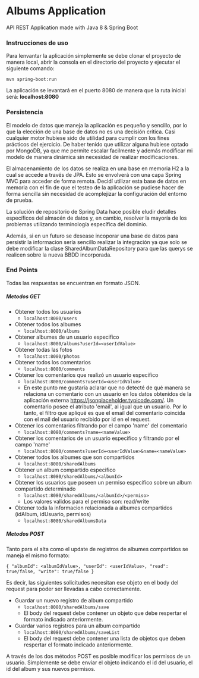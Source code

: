 # Albums Application

API REST Application made with Java 8 & Spring Boot

### Instrucciones de uso
Para lenvantar la aplicación simplemente se debe clonar el proyecto de manera local, abrir la consola en el directorio del proyecto y ejecutar el siguiente comando:

`mvn spring-boot:run`

La aplicación se levantará en el puerto 8080 de manera que la ruta inicial será: **localhost:8080**
### Persistencia

El modelo de datos que maneja la aplicación es pequeño y sencillo, por lo que la elección de una base de datos no es una decisión crítica. Casi cualquier motor hubiese sido de utilidad para cumplir con los fines prácticos del ejercicio. De haber tenido que utilizar alguna hubiese optado por MongoDB, ya que me permite escalar facilmente y además modificar mi modelo de manera dinámica sin necesidad de realizar modificaciones. 

El almacenamiento de los datos se realiza en una base en memoria H2 a la cual se accede a través de JPA.
Esto se envolverá con una capa Spring MVC para acceder de forma remota.
Decidí utilizar esta base de datos en memoria con el fin de que el testeo de la aplicación se pudiese hacer de forma sencilla sin necesidad de acomplejizar la configuración del entorno de prueba.

La solución de repositorio de Spring Data hace posible eludir detalles específicos del almacén de datos y, en cambio, resolver la mayoría de los problemas utilizando terminología específica del dominio.

Además, si en un futuro se desease incoporar una base de datos para persistir la informacion sería sencillo realizar la integración ya que solo se debe modificar la clase SharedAlbumDataRepository para que las querys se realicen sobre la nueva BBDD incorporada. 

### End Points
Todas las respuestas se encuentran en formato JSON.
##### Metodos GET
- Obtener todos los usuarios
    - `localhost:8080/users`
- Obtener todos los albumes
    - `localhost:8080/albums`
- Obtener albumes de un usuario especifico
    - `localhost:8080/albums?userId=<userIdValue>`
- Obtener todas las fotos
    - `localhost:8080/photos`
- Obtener todos los comentarios
    - `localhost:8080/comments`
- Obtener los comentarios que realizó un usuario especifico
    - `localhost:8080/comments?userId=<userIdValue>`
    - En este punto me gustaría aclarar que no detecté de qué manera se relaciona un comentario con un usuario en los datos obtenidos de la aplicación externa https://jsonplaceholder.typicode.com/.
    Un comentario posee el atributo 'email', al igual que un usuario. Por lo tanto, el filtro que apliqué es que el email del comentario coincida con el mail del usuario recibido por id en el request.
- Obtener los comentarios filtrando por el campo 'name' del comentario
    - `localhost:8080/comments?name=<nameValue>`
- Obtener los comentarios de un usuario especifico y filtrando por el campo 'name'
    - `localhost:8080/comments?userId=<userIdValue>&name=<nameValue>`
- Obtener todos los albumes que son compartidos 
    - `localhost:8080/sharedAlbums`
- Obtener un album compartido especifico
    - `localhost:8080/sharedAlbums/<albumId>`
- Obtener los usuarios que poseen un permiso especifico sobre un album compartido determinado
    - `localhost:8080/sharedAlbums/<albumId>/<permiso>`
    - Los valores validos para el permiso son: read/write
- Obtener toda la informacion relacionada a albumes compartidos (idAlbum, idUsuario, permisos)
    - `localhost:8080/sharedAlbumsData`
    
##### Metodos POST
Tanto para el alta como el update de registros de albumes compartidos se maneja el mismo formato:

`{ "albumId": <albumIdValue>,
  "userId": <userIdValue>,
  "read": true/false,
  "write": true/false
}`

Es decir, las siguientes solicitudes necesitan ese objeto en el body del request para poder ser llevadas a cabo correctamente.
- Guardar un nuevo registro de album compartido
    - `localhost:8080/sharedAlbums/save`
    - El body del request debe contener un objeto que debe respertar el formato indicado anteriormente.
- Guardar varios registros para un album compartido
    - `localhost:8080/sharedAlbums/saveList`
    - El body del request debe contener una lista de objetos que deben respertar el formato indicado anteriormente.
    
A través de los dos métodos POST es posible modificar los permisos de un usuario. Simplemente se debe enviar el objeto indicando el id del usuario, el id del album y sus nuevos permisos.

